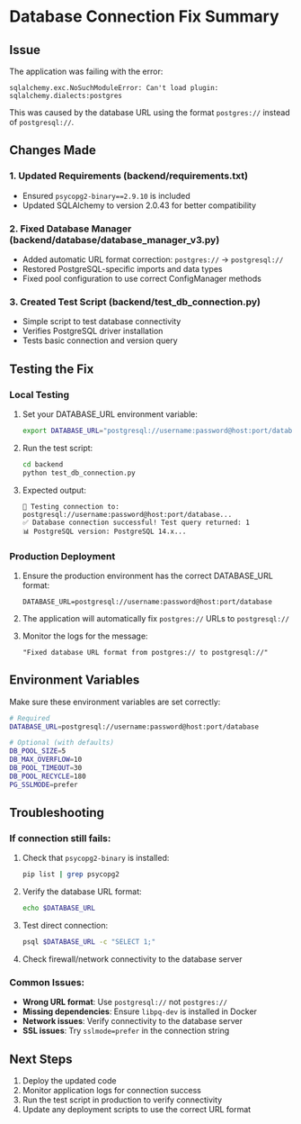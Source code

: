 # Database Connection Fix Summary

## Issue
The application was failing with the error:
```
sqlalchemy.exc.NoSuchModuleError: Can't load plugin: sqlalchemy.dialects:postgres
```

This was caused by the database URL using the format `postgres://` instead of `postgresql://`.

## Changes Made

### 1. Updated Requirements (backend/requirements.txt)
- Ensured `psycopg2-binary==2.9.10` is included
- Updated SQLAlchemy to version 2.0.43 for better compatibility

### 2. Fixed Database Manager (backend/database/database_manager_v3.py)
- Added automatic URL format correction: `postgres://` → `postgresql://`
- Restored PostgreSQL-specific imports and data types
- Fixed pool configuration to use correct ConfigManager methods

### 3. Created Test Script (backend/test_db_connection.py)
- Simple script to test database connectivity
- Verifies PostgreSQL driver installation
- Tests basic connection and version query

## Testing the Fix

### Local Testing
1. Set your DATABASE_URL environment variable:
   ```bash
   export DATABASE_URL="postgresql://username:password@host:port/database"
   ```

2. Run the test script:
   ```bash
   cd backend
   python test_db_connection.py
   ```

3. Expected output:
   ```
   🔗 Testing connection to: postgresql://username:password@host:port/database...
   ✅ Database connection successful! Test query returned: 1
   📊 PostgreSQL version: PostgreSQL 14.x...
   ```

### Production Deployment
1. Ensure the production environment has the correct DATABASE_URL format:
   ```
   DATABASE_URL=postgresql://username:password@host:port/database
   ```

2. The application will automatically fix `postgres://` URLs to `postgresql://`

3. Monitor the logs for the message:
   ```
   "Fixed database URL format from postgres:// to postgresql://"
   ```

## Environment Variables
Make sure these environment variables are set correctly:

```bash
# Required
DATABASE_URL=postgresql://username:password@host:port/database

# Optional (with defaults)
DB_POOL_SIZE=5
DB_MAX_OVERFLOW=10
DB_POOL_TIMEOUT=30
DB_POOL_RECYCLE=180
PG_SSLMODE=prefer
```

## Troubleshooting

### If connection still fails:
1. Check that `psycopg2-binary` is installed:
   ```bash
   pip list | grep psycopg2
   ```

2. Verify the database URL format:
   ```bash
   echo $DATABASE_URL
   ```

3. Test direct connection:
   ```bash
   psql $DATABASE_URL -c "SELECT 1;"
   ```

4. Check firewall/network connectivity to the database server

### Common Issues:
- **Wrong URL format**: Use `postgresql://` not `postgres://`
- **Missing dependencies**: Ensure `libpq-dev` is installed in Docker
- **Network issues**: Verify connectivity to the database server
- **SSL issues**: Try `sslmode=prefer` in the connection string

## Next Steps
1. Deploy the updated code
2. Monitor application logs for connection success
3. Run the test script in production to verify connectivity
4. Update any deployment scripts to use the correct URL format
